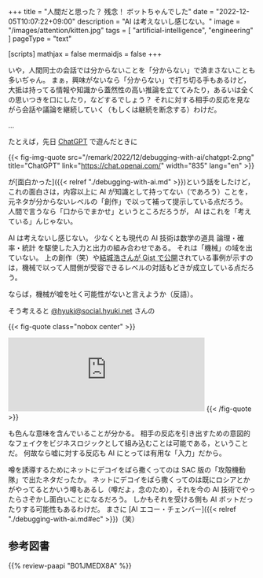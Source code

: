+++
title = "人間だと思った？ 残念！ ボットちゃんでした"
date =  "2022-12-05T10:07:22+09:00"
description = "AI は考えないし感じない。"
image = "/images/attention/kitten.jpg"
tags = [ "artificial-intelligence", "engineering" ]
pageType = "text"

[scripts]
  mathjax = false
  mermaidjs = false
+++

いや，人間同士の会話では分からないことを「分からない」で済まさないことも多いぢゃん。
まぁ，興味がないなら「分からない」で打ち切る手もあるけど，大抵は持ってる情報や知識から蓋然性の高い推論を立ててみたり，あるいは全くの思いつきを口にしたり，などするでしょう？ それに対する相手の反応を見ながら会話や議論を継続していく（もしくは継続を断念する）わけだ。

...

たとえば，先日 [ChatGPT] で遊んだときに

{{< fig-img-quote src="/remark/2022/12/debugging-with-ai/chatgpt-2.png" title="ChatGPT" link="https://chat.openai.com/" width="835" lang="en" >}}

が[面白かった]({{< relref "./debugging-with-ai.md" >}})という話をしたけど，これの面白さは，内容以上に AI が知識として持ってない（であろう）ことを，元ネタが分からないレベルの「創作」で以って補って提示している点だろう。
人間で言うなら「口からでまかせ」というところだろうが， AI はこれを「考えている」んじゃない。

AI は考えないし感じない。
少なくとも現代の AI 技術は数学の道具 論理・確率・統計 を駆使した入力と出力の組み合わせである。
それは「機械」の域を出ていない。
上の創作（笑）や[結城浩さんが Gist で公開](https://gist.github.com/hyuki/65ebb23855d31731ee2342e0920bcf9f "結城浩とChatGPTの対話 · GitHub")されている事例が示すのは，機械で以って人間側が受容できるレベルの対話もどきが成立している点だろう。

ならば，機械が嘘を吐く可能性がないと言えようか（反語）。

そう考えると [@hyuki@social.hyuki.net](https://social.hyuki.net/@hyuki "結城浩@social.hyuki.net (@hyuki@social.hyuki.net) - 結城浩のマストドン") さんの

{{< fig-quote class="nobox center" >}}
<iframe src="https://social.hyuki.net/@hyuki/109457705957545683/embed" class="mastodon-embed" style="max-width: 100%; border: 0" width="400" allowfullscreen="allowfullscreen"></iframe>
{{< /fig-quote >}}

も色んな意味を含んでいることが分かる。
相手の反応を引き出すための意図的なフェイクをビジネスロジックとして組み込むことは可能である，ということだ。
何故なら嘘に対する反応も AI にとっては有用な「入力」だから。

噂を誘導するためにネットにデコイをばら撒くってのは SAC 版の「攻殻機動隊」で出たネタだったか。
ネットにデコイをばら撒くってのは既にロシアとかがやってるとかいう噂もあるし（噂だよ，念のため），それを今の AI 技術でやったらさぞかし面白いことになるだろう。
しかもそれを受ける側も AI ボットだったりする可能性もあるわけだ。
まさに [AI エコー・チェンバー]({{< relref "./debugging-with-ai.md#ec" >}})（笑）

[ChatGPT]: https://chat.openai.com/

## 参考図書

{{% review-paapi "B01JMEDX8A" %}} <!-- 攻殻機動隊 STAND ALONE COMPLEX (SAC) -->
